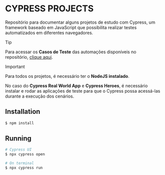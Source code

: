 # CYPRESS PROJECTS

Repositório para documentar alguns projetos de estudo com Cypress, um framework baseado em JavaScript que possibilita realizar testes automatizados em diferentes navegadores.

> [!TIP]
> Para acessar os **Casos de Teste** das automações disponíveis no repositório, [clique aqui](https://leonardomendes-qa.notion.site/Casos-de-Teste-2510b5a34519807fac17eabbfd1a478b?source=copy_link).

> [!IMPORTANT]
> Para todos os projetos, é necessário ter o **NodeJS instalado**.
> 
> No caso do **Cypress Real World App** e **Cypress Heroes**, é necessário instalar e rodar as aplicações de teste para que o Cypress possa acessá-las durante a execução dos cenários.

## Installation

```bash
$ npm install
```

## Running

```bash
# Cypress UI
$ npx cypress open

# On terminal
$ npx cypress run
```
